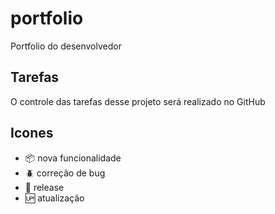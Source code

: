 # portfolio
Portfolio do desenvolvedor

## Tarefas

O controle das tarefas desse projeto será realizado no GitHub

## Icones

- :package: nova funcionalidade
- :beetle: correção de bug
- :checkered_flag: release
- :up: atualização
